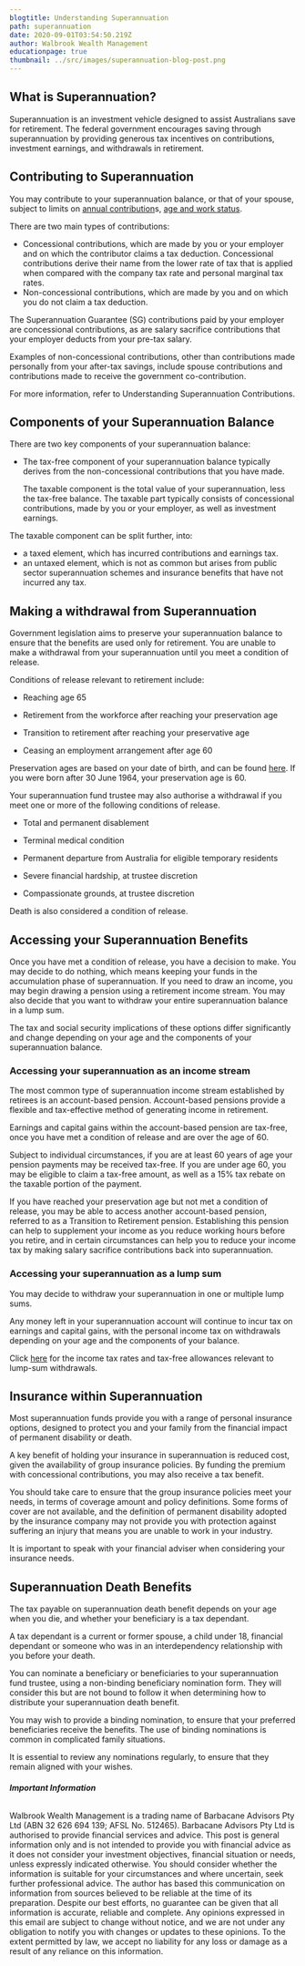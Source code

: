 ```yaml
---
blogtitle: Understanding Superannuation
path: superannuation
date: 2020-09-01T03:54:50.219Z
author: Walbrook Wealth Management
educationpage: true
thumbnail: ../src/images/superannuation-blog-post.png
---
```

## **What is Superannuation?**

Superannuation is an investment vehicle designed to assist Australians save for retirement. The federal government encourages saving through superannuation by providing generous tax incentives on contributions, investment earnings, and withdrawals in retirement.

## **Contributing to Superannuation**

You may contribute to your superannuation balance, or that of your spouse, subject to limits on [annual contribution](https://www.ato.gov.au/rates/key-superannuation-rates-and-thresholds/?anchor=Contributionscaps#Contributionscaps)s, [age and work status](https://www.ato.gov.au/Individuals/Super/In-detail/Growing-your-super/Claiming-deductions-for-personal-super-contributions/?page=2#Agerestrictions).

There are two main types of contributions:

* Concessional contributions, which are made by you or your employer and on which the contributor claims a tax deduction. Concessional contributions derive their name from the lower rate of tax that is applied when compared with the company tax rate and personal marginal tax rates.
* Non-concessional contributions, which are made by you and on which you do not claim a tax deduction.

The Superannuation Guarantee (SG) contributions paid by your employer are concessional contributions, as are salary sacrifice contributions that your employer deducts from your pre-tax salary.

Examples of non-concessional contributions, other than contributions made personally from your after-tax savings, include spouse contributions and contributions made to receive the government co-contribution.

For more information, refer to Understanding Superannuation Contributions.

## Components of your Superannuation Balance

There are two key components of your superannuation balance:

* The tax-free component of your superannuation balance typically derives from the non-concessional contributions that you have made.

  The taxable component is the total value of your superannuation, less the tax-free balance. The taxable part typically consists of concessional contributions, made by you or your employer, as well as investment earnings.

The taxable component can be split further, into:

* a taxed element, which has incurred contributions and earnings tax.
* an untaxed element, which is not as common but arises from public sector superannuation schemes and insurance benefits that have not incurred any tax.

## Making a withdrawal from Superannuation

Government legislation aims to preserve your superannuation balance to ensure that the benefits are used only for retirement. You are unable to make a withdrawal from your superannuation until you meet a condition of release.

Conditions of release relevant to retirement include:

* Reaching age 65

* Retirement from the workforce after reaching your preservation age

* Transition to retirement after reaching your preservative age

* Ceasing an employment arrangement after age 60

Preservation ages are based on your date of birth, and can be found [here](https://www.ato.gov.au/rates/key-superannuation-rates-and-thresholds/?page=11). If you were born after 30 June 1964, your preservation age is 60.

Your superannuation fund trustee may also authorise a withdrawal if you meet one or more of the following conditions of release.

* Total and permanent disablement

* Terminal medical condition

* Permanent departure from Australia for eligible temporary residents

* Severe financial hardship, at trustee discretion

* Compassionate grounds, at trustee discretion

Death is also considered a condition of release.

## Accessing your Superannuation Benefits

Once you have met a condition of release, you have a decision to make. You may decide to do nothing, which means keeping your funds in the accumulation phase of superannuation. If you need to draw an income, you may begin drawing a pension using a retirement income stream. You may also decide that you want to withdraw your entire superannuation balance in a lump sum.

The tax and social security implications of these options differ significantly and change depending on your age and the components of your superannuation balance.

### Accessing your superannuation as an income stream

The most common type of superannuation income stream established by retirees is an account-based pension. Account-based pensions provide a flexible and tax-effective method of generating income in retirement.

Earnings and capital gains within the account-based pension are tax-free, once you have met a condition of release and are over the age of 60.

Subject to individual circumstances, if you are at least 60 years of age your pension payments may be received tax-free. If you are under age 60, you may be eligible to claim a tax-free amount, as well as a 15% tax rebate on the taxable portion of the payment.

If you have reached your preservation age but not met a condition of release, you may be able to access another account-based pension, referred to as a Transition to Retirement pension. Establishing this pension can help to supplement your income as you reduce working hours before you retire, and in certain circumstances can help you to reduce your income tax by making salary sacrifice contributions back into superannuation.

### Accessing your superannuation as a lump sum

You may decide to withdraw your superannuation in one or multiple lump sums.

Any money left in your superannuation account will continue to incur tax on earnings and capital gains, with the personal income tax on withdrawals depending on your age and the components of your balance.

Click [here](https://www.ato.gov.au/Individuals/Super/In-detail/Withdrawing-and-using-your-super/Withdrawing-your-super-and-paying-tax/?anchor=Howtaxappliestoyoursuper#Howtaxappliestoyoursuper) for the income tax rates and tax-free allowances relevant to lump-sum withdrawals.

## Insurance within Superannuation

Most superannuation funds provide you with a range of personal insurance options, designed to protect you and your family from the financial impact of permanent disability or death.

A key benefit of holding your insurance in superannuation is reduced cost, given the availability of group insurance policies. By funding the premium with concessional contributions, you may also receive a tax benefit.

You should take care to ensure that the group insurance policies meet your needs, in terms of coverage amount and policy definitions. Some forms of cover are not available, and the definition of permanent disability adopted by the insurance company may not provide you with protection against suffering an injury that means you are unable to work in your industry.

It is important to speak with your financial adviser when considering your insurance needs.

## Superannuation Death Benefits

The tax payable on superannuation death benefit depends on your age when you die, and whether your beneficiary is a tax dependant.

A tax dependant is a current or former spouse, a child under 18, financial dependant or someone who was in an interdependency relationship with you before your death.

You can nominate a beneficiary or beneficiaries to your superannuation fund trustee, using a non-binding beneficiary nomination form. They will consider this but are not bound to follow it when determining how to distribute your superannuation death benefit.  

You may wish to provide a binding nomination, to ensure that your preferred beneficiaries receive the benefits.  The use of binding nominations is common in complicated family situations.

It is essential to review any nominations regularly, to ensure that they remain aligned with your wishes.

###### **Important Information**

Walbrook Wealth Management is a trading name of Barbacane Advisors Pty Ltd (ABN 32 626 694 139; AFSL No. 512465). Barbacane Advisors Pty Ltd is authorised to provide financial services and advice. This post is general information only and is not intended to provide you with financial advice as it does not consider your investment objectives, financial situation or needs, unless expressly indicated otherwise. You should consider whether the information is suitable for your circumstances and where uncertain, seek further professional advice. The author has based this communication on information from sources believed to be reliable at the time of its preparation. Despite our best efforts, no guarantee can be given that all information is accurate, reliable and complete. Any opinions expressed in this email are subject to change without notice, and we are not under any obligation to notify you with changes or updates to these opinions. To the extent permitted by law, we accept no liability for any loss or damage as a result of any reliance on this information.